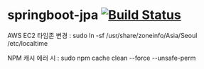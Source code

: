# springboot-jpa [![Build Status](https://travis-ci.org/hbdkwon/springboot-jpa.svg?branch=master)](https://travis-ci.org/hbdkwon/springboot-jpa)


AWS EC2 타임존 변경 : sudo ln -sf /usr/share/zoneinfo/Asia/Seoul /etc/localtime

NPM 캐시 에러 시 : sudo npm cache clean --force --unsafe-perm

